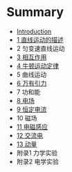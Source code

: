 # Summary

* [Introduction](README.md)
* [1 直线运动的描述](1_zhi_xian_yun_dong_de_miao_shu.md)
* 2 匀变速直线运动
* [3 相互作用](3_xiang_hu_zuo_yong.md)
* [4 牛顿运动定律](4_niu_dun_yun_dong_ding_lv.md)
* 5 曲线运动
* [6 万有引力](6_wan_you_yin_li.md)
* 7 功和能
* [8 电场](8_dian_chang.md)
* [9 恒定电流](9_heng_ding_dian_liu.md)
* 10 磁场
* [11 电磁感应](11_dian_ci_gan_ying.md)
* [12 交流电](12_jiao_liu_dian.md)
* [13 动量](13_dong_liang.md)
* 附录1 力学实验
* 附录2 电学实验

